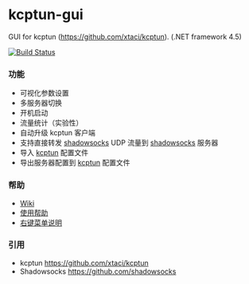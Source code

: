 # kcptun-gui
GUI for kcptun (https://github.com/xtaci/kcptun).  (.NET framework 4.5)

[![Build Status]][Appveyor]

### 功能

* 可视化参数设置
* 多服务器切换
* 开机启动
* 流量统计（实验性）
* 自动升级 kcptun 客户端
* 支持直接转发 [shadowsocks] UDP 流量到 [shadowsocks] 服务器
* 导入 [kcptun] 配置文件
* 导出服务器配置到 [kcptun] 配置文件 

### 帮助

* [Wiki](https://github.com/GangZhuo/kcptun-gui-windows/wiki)
* [使用帮助](https://github.com/GangZhuo/kcptun-gui-windows/wiki/How-to%3F)
* [右键菜单说明](https://github.com/GangZhuo/kcptun-gui-windows/wiki/Context-Menu)

### 引用

* kcptun https://github.com/xtaci/kcptun
* Shadowsocks https://github.com/shadowsocks


[Appveyor]:       https://ci.appveyor.com/project/GangZhuo/kcptun-gui-windows/branch/master
[Build Status]:   https://ci.appveyor.com/api/projects/status/nutdkl99jgj2ryda/branch/master?svg=true
[shadowsocks]: https://github.com/shadowsocks/shadowsocks-windows
[kcptun]: https://github.com/xtaci/kcptun
